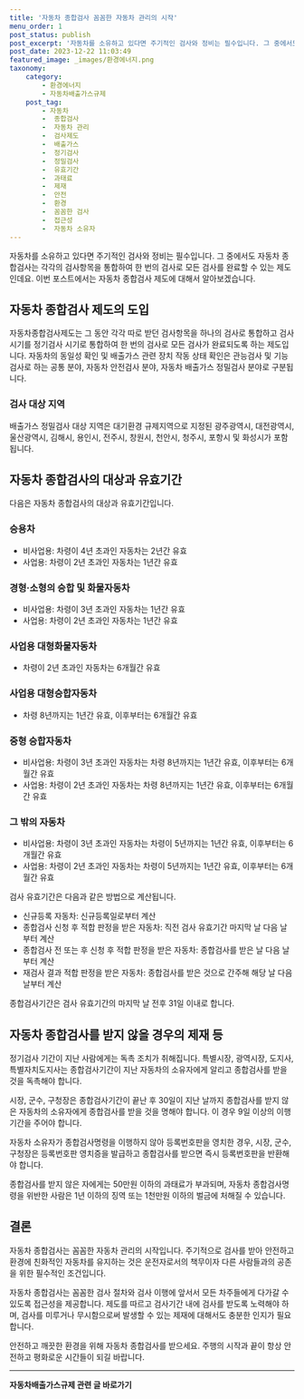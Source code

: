 ```yaml
---
title: '자동차 종합검사 꼼꼼한 자동차 관리의 시작'
menu_order: 1
post_status: publish
post_excerpt: '자동차를 소유하고 있다면 주기적인 검사와 정비는 필수입니다. 그 중에서도 자동차 종합검사는 각각의 검사항목을 통합하여 한 번의 검사로 모든 검사를 완료할 수 있는 제도인데요. 이번 포스트에서는 자동차 종합검사 제도에 대해서 알아보겠습니다.'
post_date: 2023-12-22 11:03:49
featured_image: _images/환경에너지.png
taxonomy:
    category:
        - 환경에너지
        - 자동차배출가스규제
    post_tag:
        - 자동차
        -  종합검사
        -  자동차 관리
        -  검사제도
        -  배출가스
        -  정기검사
        -  정밀검사
        -  유효기간
        -  과태료
        -  제재
        -  안전
        -  환경
        -  꼼꼼한 검사
        -  접근성
        -  자동차 소유자
---
```




자동차를 소유하고 있다면 주기적인 검사와 정비는 필수입니다. 그 중에서도 자동차 종합검사는 각각의 검사항목을 통합하여 한 번의 검사로 모든 검사를 완료할 수 있는 제도인데요. 이번 포스트에서는 자동차 종합검사 제도에 대해서 알아보겠습니다.

## 자동차 종합검사 제도의 도입

자동차종합검사제도는 그 동안 각각 따로 받던 검사항목을 하나의 검사로 통합하고 검사시기를 정기검사 시기로 통합하여 한 번의 검사로 모든 검사가 완료되도록 하는 제도입니다.
자동차의 동일성 확인 및 배출가스 관련 장치 작동 상태 확인은 관능검사 및 기능검사로 하는 공통 분야, 자동차 안전검사 분야, 자동차 배출가스 정밀검사 분야로 구분됩니다.

### 검사 대상 지역

배출가스 정밀검사 대상 지역은 대기환경 규제지역으로 지정된 광주광역시, 대전광역시, 울산광역시, 김해시, 용인시, 전주시, 창원시, 천안시, 청주시, 포항시 및 화성시가 포함됩니다.

## 자동차 종합검사의 대상과 유효기간

다음은 자동차 종합검사의 대상과 유효기간입니다.

### 승용차

- 비사업용: 차령이 4년 초과인 자동차는 2년간 유효
- 사업용: 차령이 2년 초과인 자동차는 1년간 유효

### 경형·소형의 승합 및 화물자동차

- 비사업용: 차령이 3년 초과인 자동차는 1년간 유효
- 사업용: 차령이 2년 초과인 자동차는 1년간 유효

### 사업용 대형화물자동차

- 차령이 2년 초과인 자동차는 6개월간 유효

### 사업용 대형승합자동차

- 차령 8년까지는 1년간 유효, 이후부터는 6개월간 유효

### 중형 승합자동차

- 비사업용: 차령이 3년 초과인 자동차는 차령 8년까지는 1년간 유효, 이후부터는 6개월간 유효
- 사업용: 차령이 2년 초과인 자동차는 차령 8년까지는 1년간 유효, 이후부터는 6개월간 유효

### 그 밖의 자동차

- 비사업용: 차령이 3년 초과인 자동차는 차령이 5년까지는 1년간 유효, 이후부터는 6개월간 유효
- 사업용: 차령이 2년 초과인 자동차는 차령이 5년까지는 1년간 유효, 이후부터는 6개월간 유효

검사 유효기간은 다음과 같은 방법으로 계산됩니다.

- 신규등록 자동차: 신규등록일로부터 계산
- 종합검사 신청 후 적합 판정을 받은 자동차: 직전 검사 유효기간 마지막 날 다음 날부터 계산
- 종합검사 전 또는 후 신청 후 적합 판정을 받은 자동차: 종합검사를 받은 날 다음 날부터 계산
- 재검사 결과 적합 판정을 받은 자동차: 종합검사를 받은 것으로 간주해 해당 날 다음 날부터 계산

종합검사기간은 검사 유효기간의 마지막 날 전후 31일 이내로 합니다.

## 자동차 종합검사를 받지 않을 경우의 제재 등

정기검사 기간이 지난 사람에게는 독촉 조치가 취해집니다. 특별시장, 광역시장, 도지사, 특별자치도지사는 종합검사기간이 지난 자동차의 소유자에게 알리고 종합검사를 받을 것을 독촉해야 합니다.

시장, 군수, 구청장은 종합검사기간이 끝난 후 30일이 지난 날까지 종합검사를 받지 않은 자동차의 소유자에게 종합검사를 받을 것을 명해야 합니다. 이 경우 9일 이상의 이행기간을 주어야 합니다.

자동차 소유자가 종합검사명령을 이행하지 않아 등록번호판을 영치한 경우, 시장, 군수, 구청장은 등록번호판 영치증을 발급하고 종합검사를 받으면 즉시 등록번호판을 반환해야 합니다.

종합검사를 받지 않은 자에게는 50만원 이하의 과태료가 부과되며, 자동차 종합검사명령을 위반한 사람은 1년 이하의 징역 또는 1천만원 이하의 벌금에 처해질 수 있습니다.

## 결론

자동차 종합검사는 꼼꼼한 자동차 관리의 시작입니다. 주기적으로 검사를 받아 안전하고 환경에 친화적인 자동차를 유지하는 것은 운전자로서의 책무이자 다른 사람들과의 공존을 위한 필수적인 조건입니다.

자동차 종합검사는 꼼꼼한 검사 절차와 검사 이행에 앞서서 모든 차주들에게 다가갈 수 있도록 접근성을 제공합니다. 제도를 따르고 검사기간 내에 검사를 받도록 노력해야 하며, 검사를 미루거나 무시함으로써 발생할 수 있는 제재에 대해서도 충분한 인지가 필요합니다.

안전하고 깨끗한 환경을 위해 자동차 종합검사를 받으세요. 주행의 시작과 끝이 항상 안전하고 평화로운 시간들이 되길 바랍니다.
<!-- wp:separator -->
<hr class="wp-block-separator has-alpha-channel-opacity"/>
<!-- /wp:separator -->

<!-- wp:group {"backgroundColor":"base","layout":{"type":"constrained"}} -->
<div class="wp-block-group has-base-background-color has-background"><!-- wp:paragraph {"align":"center","fontSize":"medium"} -->
<p class="has-text-align-center has-large-font-size"><strong>자동차배출가스규제 관련 글 바로가기</strong></p>
<!-- /wp:paragraph -->


<!-- wp:latest-posts
{"categories":[{"id":35855,"count":19,"description":"","link":"https://uknowlaw.com/category/%ec%9e%90%eb%8f%99%ec%b0%a8%eb%b0%b0%ec%b6%9c%ea%b0%80%ec%8a%a4%ea%b7%9c%ec%a0%9c/","name":"자동차배출가스규제","slug":"자동차배출가스규제","taxonomy":"category","parent":0,"meta":[],"_links":{"self":[{"href":"https://uknowlaw.com/wp-json/wp/v2/categories/35855"}],"collection":[{"href":"https://uknowlaw.com/wp-json/wp/v2/categories"}],"about":[{"href":"https://uknowlaw.com/wp-json/wp/v2/taxonomies/category"}],"wp:post_type":[{"href":"https://uknowlaw.com/wp-json/wp/v2/posts?categories=35855"}],"curies":[{"name":"wp","href":"https://api.w.org/{rel}","templated":true}]}}],"postsToShow":100,"excerptLength":28,"postLayout":"grid","columns":2,"featuredImageAlign":"left","featuredImageSizeSlug":"large","fontSize":"small"} /--></div>
<!-- /wp:group -->